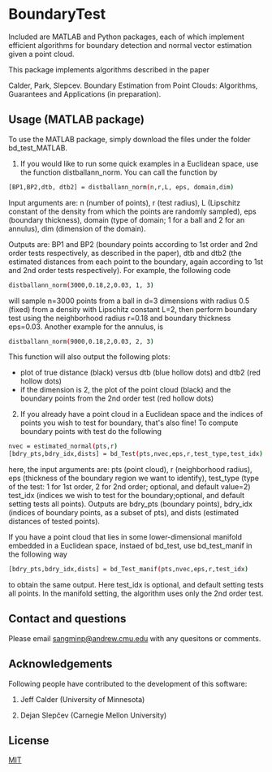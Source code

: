 # BoundaryTest
Included are MATLAB and Python packages, each of which implement efficient algorithms for boundary detection and normal vector estimation given a point cloud.

This package implements algorithms described in the paper

Calder, Park, Slepcev. Boundary Estimation from Point Clouds: Algorithms, Guarantees and Applications (in preparation).






## Usage (MATLAB package)

To use the MATLAB package, simply download the files under the folder bd_test_MATLAB.

1. If you would like to run some quick examples in a Euclidean space, use the function distballann_norm. You can call the function by
```bash
[BP1,BP2,dtb, dtb2] = distballann_norm(n,r,L, eps, domain,dim)
```
Input arguments are: n (number of points), r (test radius), L (Lipschitz constant of the density from which the points are randomly sampled), eps (boundary thickness), domain (type of domain; 1 for a ball and 2 for an annulus), dim (dimension of the domain).

Outputs are: BP1 and BP2 (boundary points according to 1st order and 2nd order tests respectively, as described in the paper), dtb and dtb2 (the estimated distances from each point to the boundary, again according to 1st and 2nd order tests respectively). For example, the following code
```bash
distballann_norm(3000,0.18,2,0.03, 1, 3)
```
will sample n=3000 points from a ball in d=3 dimensions with radius 0.5 (fixed) from a density with Lipschitz constant L=2, then perform boundary test using the neighborhood radius r=0.18 and boundary thickness eps=0.03.
Another example for the annulus, is
```bash
distballann_norm(9000,0.18,2,0.03, 2, 3)
```
This function will also output the following plots:
- plot of true distance (black) versus dtb (blue hollow dots) and dtb2 (red hollow dots)
- if the dimension is 2, the plot of the point cloud (black) and the boundary points from the 2nd order test (red hollow dots)


2. If you already have a point cloud in a Euclidean space and the indices of points you wish to test for boundary, that's also fine! To compute boundary points with test do the following
```bash
nvec = estimated_normal(pts,r)
[bdry_pts,bdry_idx,dists] = bd_Test(pts,nvec,eps,r,test_type,test_idx)
```
here, the input arguments are: pts (point cloud), r (neighborhood radius), eps (thickness of the boundary region we want to identify), test_type (type of the test: 1 for 1st order, 2 for 2nd order; optional, and default value=2) test_idx (indices we wish to test for the boundary;optional, and default setting tests all points). 
Outputs are bdry_pts (boundary points), bdry_idx (indices of boundary points, as a subset of pts), and dists (estimated distances of tested points).

If you have a point cloud that lies in some lower-dimensional manifold embedded in a Euclidean space, instaed of bd_test, use bd_test_manif in the following way
```bash
[bdry_pts,bdry_idx,dists] = bd_Test_manif(pts,nvec,eps,r,test_idx)
```
to obtain the same output. Here test_idx is optional, and default setting tests all points. In the manifold setting, the algorithm uses only the 2nd order test.


## Contact and questions
Please email sangminp@andrew.cmu.edu with any quesitons or comments.

## Acknowledgements
Following people have contributed to the development of this software:

1. Jeff Calder (University of Minnesota)

2. Dejan Slepčev (Carnegie Mellon University)

## License
[MIT](https://choosealicense.com/licenses/mit/)
